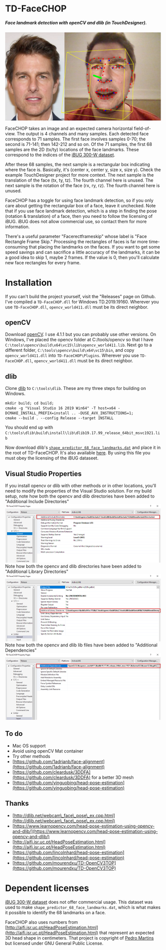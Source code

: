 [//]: # (For development of this README.md, use http://markdownlivepreview.com/)

# TD-FaceCHOP
##### Face landmark detection with openCV and dlib (in TouchDesigner).

![](docs/images/header.png)

FaceCHOP takes an image and an expected camera horizontal field-of-view. The output is 4 channels and many samples. Each detected face corresponds to 71 samples. The first face involves samples 0-70; the second is 71-141; then 142-212 and so on. Of the 71 samples, the first 68 samples are the 2D (tx/ty) locations of the face landmarks. These correspond to the indices of the [iBUG 300-W dataset](https://ibug.doc.ic.ac.uk/resources/facial-point-annotations/).

After these 68 samples, the next sample is a rectangular box indicating where the face is. Basically, it's (center x, center y, size x, size y). Check the example TouchDesigner project for more context.
The next sample is the translation of the face (tx, ty, tz). The fourth channel here is unused.
The next sample is the rotation of the face (rx, ry, rz). The fourth channel here is unused.

FaceCHOP has a toggle for using face landmark detection, so if you only care about getting the rectangular box of a face, leave it unchecked. Note that if you use face landmark detection, which is a step in finding the pose (rotation & translation) of a face, then you need to follow the licensing of iBUG. iBUG does not allow commercial use, so contact them for more information.

There's a useful parameter "Facerectframeskip" whose label is "Face Rectangle Frame Skip." Processing the rectangles of faces is far more time-consuming that placing the landmarks on the faces. If you want to get some speed savings and can sacrifice a little accuracy of the landmarks, it can be a good idea to skip 1, maybe 2 frames. If the value is 0, then you'll calculate new face rectangles for every frame.

# Installation

If you can't build the project yourself, visit the "Releases" page on Github. I've compiled a `TD-FaceCHOP.dll` for Windows TD.2019.19160. Wherever you use `TD-FaceCHOP.dll`, `opencv_world411.dll` must be its direct neighbor.

## openCV
Download [openCV](https://opencv.org/releases/). I use 4.1.1 but you can probably use other versions.
On Windows, I've placed the opencv folder at C:/tools/opencv so that I have `C:\tools\opencv\build\x64\vc15\lib\opencv_world411.lib`. Next go to a different folder, `C:\tools\opencv\build\x64\vc15\bin`, and copy `opencv_world411.dll` into `TD-FaceCHOP\Plugins`. Wherever you use `TD-FaceCHOP.dll`, `opencv_world411.dll` must be its direct neighbor.

## dlib

Clone [dlib](https://github.com/davisking/dlib) to `C:\tools\dlib`. These are my three steps for building on Windows.

    mkdir build; cd build;
    cmake -g "Visual Studio 16 2019 Win64" -T host=x64 -DCMAKE_INSTALL_PREFIX=install .. -DUSE_AVX_INSTRUCTIONS=1;
    cmake --build . --config Release --target INSTALL

You should end up with `C:\tools\dlib\build\install\lib\dlib19.17.99_release_64bit_msvc1921.lib`

Now download dlib's [`shape_predictor_68_face_landmarks.dat`](http://dlib.net/files/shape_predictor_68_face_landmarks.dat.bz2) and place it in the root of TD-FaceCHOP. It's also available [here](https://github.com/davisking/dlib-models). By using this file you must obey the licensing of the iBUG dataseet.

## Visual Studio Properties
If you install opencv or dlib with other methods or in other locations, you'll need to modify the properties of the Visual Studio solution. For my build setup, 
note how both the opencv and dlib directories have been added to "Additional Include Directories"
![](docs/images/properties_1.png)
Note how both the opencv and dlib directories have been added to "Additional Library Directories"
![](docs/images/properties_2.png)
Note how both the opencv and dlib lib files have been added to "Additional Dependencies"
![](docs/images/properties_3.png)

## To do
* Mac OS support
* Avoid using openCV Mat container
* Try other methods
 * [https://github.com/1adrianb/face-alignment](https://github.com/1adrianb/face-alignment)
 * [https://github.com/cleardusk/3DDFA](https://github.com/cleardusk/3DDFA) for a better 3D mesh
 * [https://github.com/yinguobing/head-pose-estimation](https://github.com/yinguobing/head-pose-estimation)

## Thanks
* [http://dlib.net/webcam\_face\_pose\_ex.cpp.html](http://dlib.net/webcam\_face\_pose\_ex.cpp.html)
* [https://www.learnopencv.com/head-pose-estimation-using-opencv-and-dlib/](https://www.learnopencv.com/head-pose-estimation-using-opencv-and-dlib/)
* [http://aifi.isr.uc.pt/HeadPoseEstimation.html](http://aifi.isr.uc.pt/HeadPoseEstimation.html)
* [https://github.com/lincolnhard/head-pose-estimation](https://github.com/lincolnhard/head-pose-estimation)
* [https://github.com/mourendxu/TD-OpenCV3TOP](https://github.com/mourendxu/TD-OpenCV3TOP)

# Dependent licenses
[iBUG 300-W dataset](https://ibug.doc.ic.ac.uk/resources/facial-point-annotations/) does not offer commercial usage. This dataset was used to make `shape_predictor_68_face_landmarks.dat`, which is what makes it possible to identify the 68 landmarks on a face.

FaceCHOP also uses numbers from [http://aifi.isr.uc.pt/HeadPoseEstimation.html](http://aifi.isr.uc.pt/HeadPoseEstimation.html) that represent an expected 3D head shape in centimeters. That project is copyright of [Pedro Martins](pedromartins@isr.uc.pt) but licensed under GNU General Public License.
